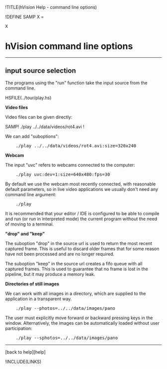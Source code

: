!TITLE(hVision Help - command line options)

!DEFINE SAMP X = <pre id="samp">X</pre>

# hVision command line options

- - -

## input source selection

The programs using the "run" function take the input source from the command line.

HSFILE(../tour/play.hs)




**Video files**

Video files can be given directly:

SAMP!
    ./play ../../data/videos/rot4.avi
!

We can add "suboptions":

<pre id="samp">
    ./play ../../data/videos/rot4.avi:size=320x240
</pre>

**Webcam**

The input "uvc" refers to webcams connected to the computer:

<pre id="samp">
    ./play uvc:dev=1:size=640x480:fps=30
</pre>

By default we use the webcam most recently connected, with reasonable default parameters,
so in live video applications we usually don't need any command line argument:

<pre id="samp">
    ./play
</pre>

It is recommended that your editor / IDE is configured to be able to compile and run (or run in interpreted mode) the current program without the need of moving to a terminal.

**"drop" and "keep"**

The suboption "drop" in the source url is used to return the most recent captured frame. This is useful to discard older frames that for some reason have not been processed and are no longer required.

The suboption "keep" in the source url creates a fifo queue with all captured frames.
This is used to guarantee that no frame is lost in the pipeline, but it may produce a memory leak.

**Directories of still images**

We can work with all images in a directory, which are supplied to the application in
a transparent way.

<pre id="samp">
    ./play --photos=../../data/images/pano
</pre>

The user must explicitly move forward or backward pressing keys in the window.
Alternatively, the images can be automatically loaded without user participation:
    
<pre id="samp">
    ./play --sphotos=../../data/images/pano
</pre>



- - -

[back to help][help]

!INCLUDE(LINKS)


